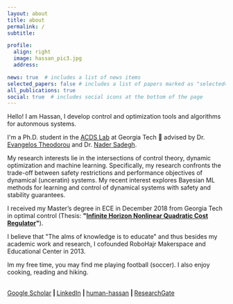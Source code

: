 ```yaml
---
layout: about
title: about
permalink: /
subtitle: 

profile:
  align: right
  image: hassan_pic3.jpg
  address: 

news: true  # includes a list of news items
selected_papers: false # includes a list of papers marked as "selected={true}"
all_publications: true
social: true  # includes social icons at the bottom of the page
---
```


Hello! I am Hassan, I develop control and optimization tools and algorithms for autonmous systems.

I'm a Ph.D. student in the [ACDS Lab](https://sites.gatech.edu/acds/) at Georgia Tech :honeybee: advised by Dr. [Evangelos Theodorou](https://scholar.google.com/citations?hl=en&user=dG9MV7oAAAAJ) and Dr. [Nader Sadegh](https://scholar.google.com/citations?user=TS4freMAAAAJ&hl=en). 

My research interests lie in the intersections of control theory, dynamic optimization and machine learning. Specifically, my research confronts the trade-off between safety restrictions and performance objectives of dynamical (unceratin) systems. My recent interest explores Bayesian ML methods for learning and control of dynamical systems with safety and stability guarantees.

I received my Master’s degree in ECE in December 2018 from Georgia Tech in optimal control (Thesis: <strong>"[Infinite Horizon Nonlinear Quadratic Cost Regulator](https://smartech.gatech.edu/handle/1853/60821)"</strong>).

I believe that "The alms of knowledge is to educate" and thus besides my academic work and research, I cofounded RoboHajr Makerspace and Educational Center in 2013. 

Im my free time, you may find me playing football (soccer). I also enjoy cooking, reading and hiking.

<br>
      <a href="https://scholar.google.com/citations?user=QGsFCTsAAAAJ" target="_blank" title="Google Scholar"><i class="ai ai-google-scholar"></i> Google Scholar</a>
      <strong> | </strong>
      <a href="https://www.linkedin.com/in/hassan-almubarak-8b87a867" target="_blank" title="LinkedIn"><i class="fab fa-linkedin"></i> LinkedIn</a>
      <strong> | </strong>
      <a href="https://github.com/human-hassan" target="_blank" title="GitHub"><i class="fab fa-github"></i> human-hassan</a>
      <strong> | </strong>
      <a href="https://www.researchgate.net/profile/Hassan-Almubarak" target="_blank" title="ResearchGate"><i class="fab fa-researchgate"></i> ResearchGate</a>
<br><br>
